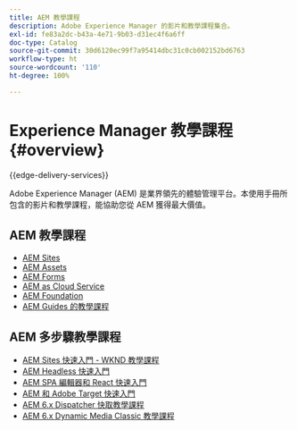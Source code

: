 ```yaml
---
title: AEM 教學課程
description: Adobe Experience Manager 的影片和教學課程集合。
exl-id: fe83a2dc-b43a-4e71-9b03-d31ec4f6a6ff
doc-type: Catalog
source-git-commit: 30d6120ec99f7a95414dbc31c0cb002152bd6763
workflow-type: ht
source-wordcount: '110'
ht-degree: 100%

---
```


# Experience Manager 教學課程 {#overview}

{{edge-delivery-services}}

Adobe Experience Manager (AEM) 是業界領先的體驗管理平台。本使用手冊所包含的影片和教學課程，能協助您從 AEM 獲得最大價值。

## AEM 教學課程

+ [AEM Sites](https://experienceleague.adobe.com/docs/experience-manager-learn/sites/overview.html)
+ [AEM Assets](https://experienceleague.adobe.com/docs/experience-manager-learn/assets/overview.html)
+ [AEM Forms](https://experienceleague.adobe.com/docs/experience-manager-learn/forms/overview.html)
+ [AEM as Cloud Service](https://experienceleague.adobe.com/docs/experience-manager-learn/cloud-service/overview.html)
+ [AEM Foundation](https://experienceleague.adobe.com/docs/experience-manager-learn/foundation/overview.html)
+ [AEM Guides 的教學課程](https://experienceleague.adobe.com/docs/experience-manager-guides-learn/tutorials/overview.html)

## AEM 多步驟教學課程

+ [AEM Sites 快速入門 - WKND 教學課程](https://experienceleague.adobe.com/docs/experience-manager-learn/getting-started-wknd-tutorial-develop/overview.html)
+ [AEM Headless 快速入門](https://experienceleague.adobe.com/docs/experience-manager-learn/getting-started-with-aem-headless/overview.html)
+ [AEM SPA 編輯器和 React 快速入門](https://experienceleague.adobe.com/docs/experience-manager-learn/spa-react-tutorial/overview.html)
+ [AEM 和 Adobe Target 快速入門](https://experienceleague.adobe.com/docs/experience-manager-learn/aem-target-tutorial/overview.html)
+ [AEM 6.x Dispatcher 快取教學課程](https://experienceleague.adobe.com/docs/experience-manager-learn/dispatcher-tutorial/overview.html)
+ [AEM 6.x Dynamic Media Classic 教學課程](https://experienceleague.adobe.com/docs/experience-manager-learn/dynamic-media-classic-tutorial/overview.html)
